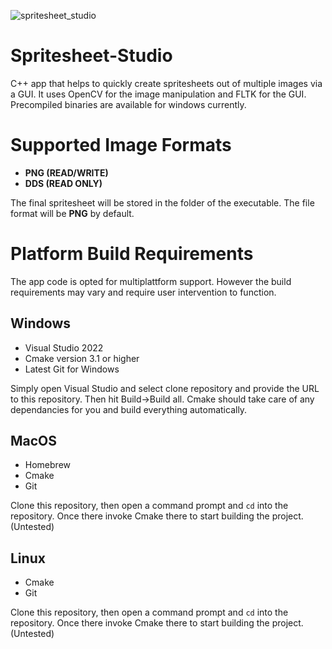![spritesheet_studio](https://user-images.githubusercontent.com/19975052/149983600-d8ebfa0b-4131-48d9-bf53-a35530a025eb.png)
# Spritesheet-Studio
C++ app that helps to quickly create spritesheets out of multiple images via a GUI. It uses OpenCV for the image manipulation and FLTK for the GUI. Precompiled binaries are available for windows currently.
# Supported Image Formats
- **PNG (READ/WRITE)**
- **DDS (READ ONLY)**

The final spritesheet will be stored in the folder of the executable. The file format will be **PNG** by default.
# Platform Build Requirements
The app code is opted for multiplattform support. However the build requirements may vary and require user intervention to function.
## Windows
- Visual Studio 2022
- Cmake version 3.1 or higher
- Latest Git for Windows

Simply open Visual Studio and select clone repository and provide the URL to this repository. Then hit Build->Build all. Cmake should take care of any dependancies for you and build everything automatically.
## MacOS
- Homebrew
- Cmake
- Git

Clone this repository, then open a command prompt and `cd` into the repository. Once there invoke Cmake there to start building the project. (Untested)
## Linux
- Cmake
- Git

Clone this repository, then open a command prompt and `cd` into the repository. Once there invoke Cmake there to start building the project. (Untested)
